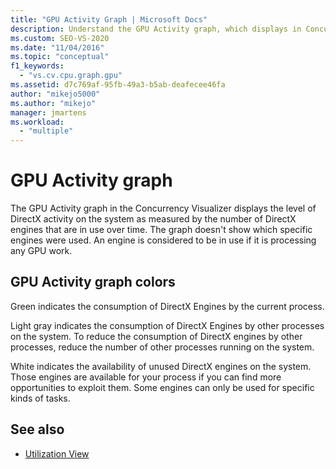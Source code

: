 ```yaml
---
title: "GPU Activity Graph | Microsoft Docs"
description: Understand the GPU Activity graph, which displays in Concurrency Visualizer the level of DirectX activity on the system.
ms.custom: SEO-VS-2020
ms.date: "11/04/2016"
ms.topic: "conceptual"
f1_keywords:
  - "vs.cv.cpu.graph.gpu"
ms.assetid: d7c769af-95fb-49a3-b5ab-deafecee46fa
author: "mikejo5000"
ms.author: "mikejo"
manager: jmartens
ms.workload:
  - "multiple"
---
```

# GPU Activity graph
The GPU Activity graph in the Concurrency Visualizer displays the level of DirectX activity on the system as measured by the number of DirectX engines that are in use over time.  The graph doesn't show which specific engines were used.  An engine is considered to be in use if it is processing any GPU work.

## GPU Activity graph colors
 Green indicates the consumption of DirectX Engines by the current process.

 Light gray indicates the consumption of DirectX Engines by other processes on the system. To reduce the consumption of DirectX engines by other processes, reduce the number of other processes running on the system.

 White indicates the availability of unused DirectX engines on the system. Those engines are available for your process if you can find more opportunities to exploit them. Some engines can only be used for specific kinds of tasks.

## See also
- [Utilization View](../profiling/utilization-view.md)